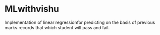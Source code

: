 # MLwithvishu
Implementation of linear regressionfor predicting on the basis of previous marks records that which student will pass and fail.
